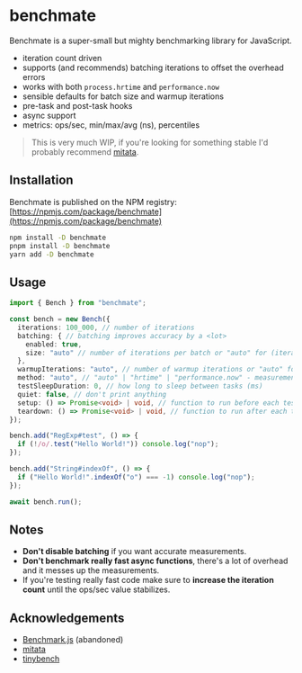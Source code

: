 # benchmate

Benchmate is a super-small but mighty benchmarking library for JavaScript.

- iteration count driven
- supports (and recommends) batching iterations to offset the overhead errors
- works with both `process.hrtime` and `performance.now`
- sensible defaults for batch size and warmup iterations
- pre-task and post-task hooks
- async support
- metrics: ops/sec, min/max/avg (ns), percentiles

> This is very much WIP, if you're looking for something stable I'd probably recommend [mitata](https://github.com/evanwashere/mitata).

## Installation

Benchmate is published on the NPM registry: [https://npmjs.com/package/benchmate](https://npmjs.com/package/benchmate)

```sh
npm install -D benchmate
pnpm install -D benchmate
yarn add -D benchmate
```

## Usage

```ts
import { Bench } from "benchmate";

const bench = new Bench({
  iterations: 100_000, // number of iterations
  batching: { // batching improves accuracy by a <lot>
    enabled: true,
    size: "auto" // number of iterations per batch or "auto" for (iterations / 100)
  },
  warmupIterations: "auto", // number of warmup iterations or "auto" for (iterations / 10)
  method: "auto", // "auto" | "hrtime" | "performance.now" - measurement method, defaults to best available
  testSleepDuration: 0, // how long to sleep between tasks (ms)
  quiet: false, // don't print anything
  setup: () => Promise<void> | void, // function to run before each test
  teardown: () => Promise<void> | void, // function to run after each test
});

bench.add("RegExp#test", () => {
  if (!/o/.test("Hello World!")) console.log("nop");
});

bench.add("String#indexOf", () => {
  if ("Hello World!".indexOf("o") === -1) console.log("nop");
});

await bench.run();
```

## Notes

- **Don't disable batching** if you want accurate measurements.
- **Don't benchmark really fast async functions**, there's a lot of overhead and it messes up the measurements.
- If you're testing really fast code make sure to **increase the iteration count** until the ops/sec value stabilizes.

## Acknowledgements

- [Benchmark.js](https://github.com/bestiejs/benchmark.js) (abandoned)
- [mitata](https://github.com/evanwashere/mitata)
- [tinybench](https://github.com/tinylibs/tinybench)
